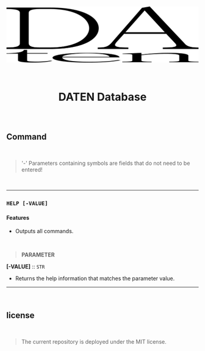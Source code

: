 <br>

<p align = 'center'><img src = 'res/DATEN_image.png' width = '600'></p>

<br>

# <p align = 'center'> <b>DATEN Database</b></p>

<br>

## **Command**
<br>

> '-' Parameters containing symbols are fields that do not need to be entered!

<br><hr>

### **`HELP [-VALUE]`**
#### **Features**
- Outputs all commands.

<br>

> **PARAMETER**

**[-VALUE]** :: `STR`

- Returns the help information that matches the parameter value.

<hr><br>

## **license**
<br>

> The current repository is deployed under the MIT license.<br>